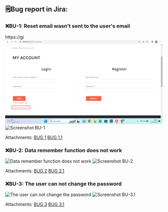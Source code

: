 ## 🗒️Bug report in Jira:
### ❌**BU-1: Reset email wasn't sent to the user's email**
https://gi
![Reset email wasn't sent to the user email](https://github.com/JoannaKraciuk/portfolio/blob/481e5862c7bb469b2d541ae5c2b644b5248e7e8e/Images/BU-1.png)
![Screenshot BU-1](https://github.com/JoannaKraciuk/Photo/blob/08f4b90867be7a9b8b472b4fdbd93e8a869026c6/Bu%201.1%20poprawione.png)

Attachments:
[BUG 1](https://drive.google.com/file/d/1-sKfjmW0CCjCORcfoY5jGFy0xEmVWh9o/view?usp=sharing)
[BUG 1.1](https://drive.google.com/file/d/1qzBrZ-dbv6zXAxYik_wmpGvPFrvqIMBD/view?usp=sharing)

### ❌**BU-2: Data remember function does not work**

![Data remember function does not work](https://github.com/JoannaKraciuk/Photo/blob/066bc112dce1f9e4a2c30540f596f98e6207f039/Screen%20BU-2.png)
![Screenshot BU-2](https://github.com/JoannaKraciuk/Photo/blob/066bc112dce1f9e4a2c30540f596f98e6207f039/Screen%20BU-2.2.png)

Attachments:
[BUG 2](https://drive.google.com/file/d/1-sKfjmW0CCjCORcfoY5jGFy0xEmVWh9o/view?usp=sharing)
[BUG 2.1](https://drive.google.com/file/d/12tQos2Nl0dYT-BA422M3Vk6z9-wAEEIE/view?usp=sharing)

### ❌**BU-3: The user can not change the password**

![The user can not change the password](https://github.com/JoannaKraciuk/Photo/blob/20705a16e7ebd78045e012f8c044c85e0bff17fd/BUG%20-3.png)
![Screenshot BU-3.1](https://github.com/JoannaKraciuk/Photo/blob/20705a16e7ebd78045e012f8c044c85e0bff17fd/BUG%203.1.png)

Attachments:
[BUG 3](https://drive.google.com/file/d/1LQh8li7SBr0q-bM88UqGWVPm0n3dvJ6H/view?usp=sharing)
[BUG 3.1](https://drive.google.com/file/d/1jv2Ox5E9yvZKY00_KK6qwKR7DNQhTbuB/view?usp=sharing)


